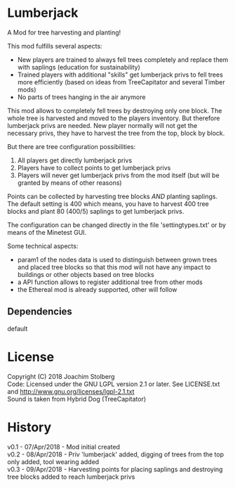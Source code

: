 # Lumberjack

A Mod for tree harvesting and planting!

This mod fulfills several aspects:
- New players are trained to always fell trees completely and replace them with saplings (education for sustainability)
- Trained players with additional "skills" get lumberjack privs to fell trees more efficiently (based on ideas from TreeCapitator and several Timber mods)
- No parts of trees hanging in the air anymore
  
This mod allows to completely fell trees by destroying only one block. The whole tree is harvested and moved to the players inventory. But therefore lumberjack privs are needed. New player normally will not get the necessary privs, they have to harvest the tree from the top, block by block.

But there are tree configuration possibilities:
1. All players get directly lumberjack privs
2. Players have to collect points to get lumberjack privs
3. Players will never get lumberjack privs from the mod itself (but will be granted by means of other reasons)

Points can be collected by harvesting tree blocks *AND* planting saplings.
The default setting is 400 which means, you have to harvest 400 tree blocks and plant 80 (400/5) saplings to get lumberjack privs.

The configuration can be changed directly in the file 'settingtypes.txt' or by means of the Minetest GUI.

Some technical aspects:
- param1 of the nodes data is used to distinguish between grown trees and placed tree blocks so that this mod will not have any impact to buildings or other objects based on tree blocks
- a API function allows to register additional tree from other mods
- the Ethereal mod is already supported, other will follow
 
 
## Dependencies
default

# License
Copyright (C) 2018 Joachim Stolberg  
Code: Licensed under the GNU LGPL version 2.1 or later. See LICENSE.txt and http://www.gnu.org/licenses/lgpl-2.1.txt  
Sound is taken from Hybrid Dog (TreeCapitator)

# History
v0.1 - 07/Apr/2018 - Mod initial created  
v0.2 - 08/Apr/2018 - Priv 'lumberjack' added, digging of trees from the top only added, tool wearing added  
v0.3 - 09/Apr/2018 - Harvesting points for placing saplings and destroying tree blocks added to reach lumberjack privs  
